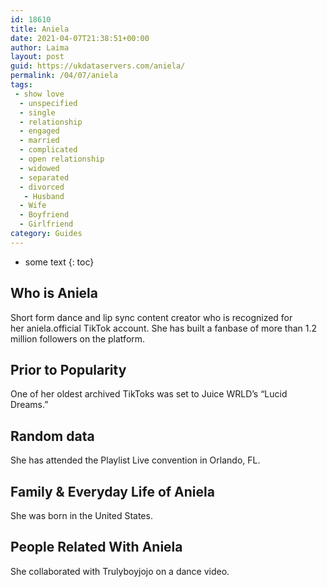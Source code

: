 ```yaml
---
id: 18610
title: Aniela
date: 2021-04-07T21:38:51+00:00
author: Laima
layout: post
guid: https://ukdataservers.com/aniela/
permalink: /04/07/aniela
tags:
 - show love
  - unspecified
  - single
  - relationship
  - engaged
  - married
  - complicated
  - open relationship
  - widowed
  - separated
  - divorced
   - Husband
  - Wife
  - Boyfriend
  - Girlfriend
category: Guides
---
```


* some text
{: toc}


## Who is Aniela
                  
                  
                  
Short form dance and lip sync content creator who is recognized for her aniela.official TikTok account. She has built a fanbase of more than 1.2 million followers on the platform.
                  
              
            
              
            
                
                
                
## Prior to Popularity
                  
                  
                  
One of her oldest archived TikToks was set to Juice WRLD&#8217;s &#8220;Lucid Dreams.&#8221;
                  
              
            
              
            
                
                
                
## Random data
                  
                  
                  
She has attended the Playlist Live convention in Orlando, FL.
                  
              
            
              
            
                
                
                
## Family & Everyday Life of Aniela
                  
                  
                  
She was born in the United States.
                  
              
            
              
            
                
                
                
## People Related With Aniela
                  
                  
                  
She collaborated with Trulyboyjojo on a dance video. 
                  
              
            
              
            
                
              
            
              
              
            
            
              
            
          
          
          